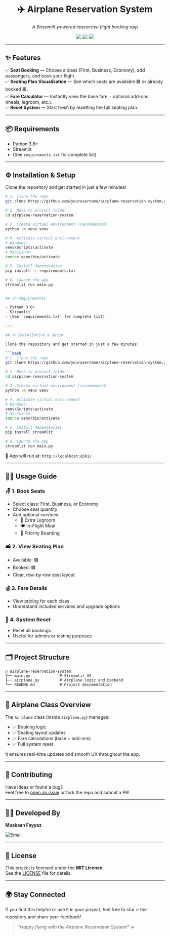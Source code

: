 <h1 align="center">✈️ Airplane Reservation System</h1>
<p align="center">
  <i>A Streamlit-powered interactive flight booking app</i>
</p>

<p align="center">
  <img src="https://img.shields.io/badge/Python-3.8%2B-blue" />
  <img src="https://img.shields.io/badge/Framework-Streamlit-red" />
  <img src="https://img.shields.io/badge/License-MIT-green" />
</p>

---

## ✨ Features

✅ **Seat Booking** — Choose a class (First, Business, Economy), add passengers, and book your flight.  
✅ **Seating Plan Visualization** — See which seats are available 🟩 or already booked 🟥.  
✅ **Fare Calculator** — Instantly view the base fare + optional add-ons (meals, legroom, etc.).  
✅ **Reset System** — Start fresh by resetting the full seating plan.

---

## 📦 Requirements

- Python 3.8+
- Streamlit
- (See `requirements.txt` for complete list)

---

## ⚙️ Installation & Setup

Clone the repository and get started in just a few minutes!

```bash
# 1. Clone the repo
git clone https://github.com/yourusername/airplane-reservation-system.git

# 2. Move to project folder
cd airplane-reservation-system

# 3. Create virtual environment (recommended)
python -m venv venv

# 4. Activate virtual environment
# Windows:
venv\Scripts\activate
# Mac/Linux:
source venv/bin/activate

# 5. Install dependencies
pip install -r requirements.txt

# 6. Launch the app
streamlit run main.py


## 📦 Requirements

- Python 3.8+
- Streamlit
- (See `requirements.txt` for complete list)

---

## ⚙️ Installation & Setup

Clone the repository and get started in just a few minutes!

```bash
# 1. Clone the repo
git clone https://github.com/yourusername/airplane-reservation-system.git

# 2. Move to project folder
cd airplane-reservation-system

# 3. Create virtual environment (recommended)
python -m venv venv

# 4. Activate virtual environment
# Windows:
venv\Scripts\activate
# Mac/Linux:
source venv/bin/activate

# 5. Install dependencies
pip install streamlit

# 6. Launch the app
streamlit run main.py
```

🚀 App will run at: `http://localhost:8501/`

---

## 🧑‍💻 Usage Guide

### 🪑 1. Book Seats
- Select class: First, Business, or Economy
- Choose seat quantity
- Add optional services:
  - 🦵 Extra Legroom
  - 🍽️ In-Flight Meal
  - 🚀 Priority Boarding

### 🛋️ 2. View Seating Plan
- Available: 🟩
- Booked: 🟥
- Clear, row-by-row seat layout

### 💰 3. Fare Details
- View pricing for each class
- Understand included services and upgrade options

### 🔄 4. System Reset
- Reset all bookings
- Useful for admins or testing purposes

---

## 🗂️ Project Structure

```
📁 airplane-reservation-system
├── main.py             # Streamlit UI
├── airplane.py         # Airplane logic and backend
└── README.md           # Project documentation
```

---

## 🧠 Airplane Class Overview

The `Airplane` class (inside `airplane.py`) manages:

- ✅ Booking logic
- ✅ Seating layout updates
- ✅ Fare calculations (base + add-ons)
- ✅ Full system reset

It ensures real-time updates and smooth UX throughout the app.

---

## 🤝 Contributing

Have ideas or found a bug?  
Feel free to [open an issue](https://github.com/yourusername/airplane-reservation-system/issues) or fork the repo and submit a PR!

---

## 👩‍💻 Developed By

**Muskaan Fayyaz**

[![Email](https://img.shields.io/badge/Email-Muskaan-blue?logo=gmail&logoColor=white)](mailto:muskaanfayyaz3@gmail.com)

---

## 📄 License

This project is licensed under the **MIT License**.  
See the [LICENSE](LICENSE) file for details.

---

## 🌍 Stay Connected

If you find this helpful or use it in your project, feel free to star ⭐ the repository and share your feedback!

> _“Happy flying with the Airplane Reservation System!”_ ✈️
```

